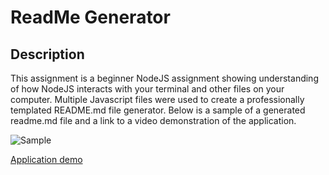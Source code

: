 # ReadMe Generator

## Description
This assignment is a beginner NodeJS assignment showing understanding of how NodeJS interacts with your terminal and other files on your computer. Multiple Javascript files were used to create a professionally templated README.md file generator. Below is a sample of a generated readme.md file and a link to a video demonstration of the application.

![Sample](https://github.com/dmtweedy/readme-generator/assets/135908704/f86b1722-6872-4eff-a56b-6bbb8308857e)

[Application demo](https://github.com/dmtweedy/readme-generator/assets/135908704/abd4aefc-62d2-46e9-aa4e-b612a0749bb2)
